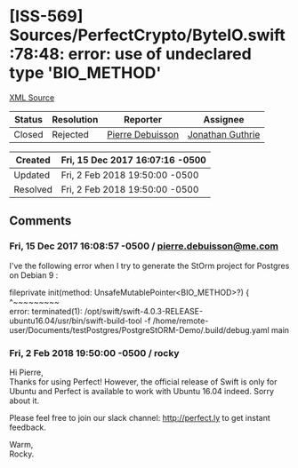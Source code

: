 # [ISS-569] Sources/PerfectCrypto/ByteIO.swift:78:48: error: use of undeclared type 'BIO_METHOD'

[XML Source](../xml/ISS-569.xml)
<p></p>





Status|Resolution|Reporter|Assignee
------|----------|--------|--------
Closed|Rejected|[Pierre Debuisson](pierre.debuisson@me.com)|[Jonathan Guthrie]($jono)





Created|Fri, 15 Dec 2017 16:07:16 -0500
-------|--------------
Updated|Fri, 2 Feb 2018 19:50:00 -0500
Resolved|Fri, 2 Feb 2018 19:50:00 -0500


## Comments




### Fri, 15 Dec 2017 16:08:57 -0500 / pierre.debuisson@me.com 

<p><p>I've the following error when I try to generate the StOrm project for Postgres on Debian 9 :</p>

<p>fileprivate init(method: UnsafeMutablePointer&lt;BIO_METHOD&gt;?) {<br/>
                                                      ^~~~~~~~~~<br/>
error: terminated(1): /opt/swift/swift-4.0.3-RELEASE-ubuntu16.04/usr/bin/swift-build-tool -f /home/remote-user/Documents/testPostgres/PostgreStORM-Demo/.build/debug.yaml main</p></p>


### Fri, 2 Feb 2018 19:50:00 -0500 / rocky 

<p><p>Hi Pierre, <br/>
Thanks for using Perfect! However, the official release of Swift is only for Ubuntu and Perfect is available to work with Ubuntu 16.04 indeed. Sorry about it.</p>

<p>Please feel free to join our slack channel: <a href="http://perfect.ly/" class="external-link" rel="nofollow">http://perfect.ly</a> to get instant feedback.</p>

<p>Warm,<br/>
Rocky.</p></p>


